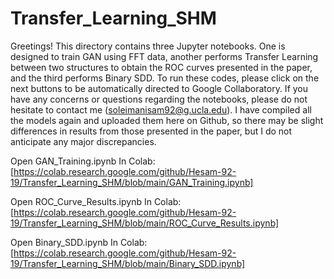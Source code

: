 # Transfer_Learning_SHM


Greetings! This directory contains three Jupyter notebooks. One is designed to train GAN using FFT data, another performs Transfer Learning between two structures to obtain the ROC curves presented in the paper, and the third performs Binary SDD. To run these codes, please click on the next buttons to be automatically directed to Google Collaboratory. If you have any concerns or questions regarding the notebooks, please do not hesitate to contact me (soleimanisam92@g.ucla.edu). I have compiled all the models again and uploaded them here on Github, so there may be slight differences in results from those presented in the paper, but I do not anticipate any major discrepancies.

Open GAN_Training.ipynb In Colab:[https://colab.research.google.com/github/Hesam-92-19/Transfer_Learning_SHM/blob/main/GAN_Training.ipynb]

Open ROC_Curve_Results.ipynb In Colab:[https://colab.research.google.com/github/Hesam-92-19/Transfer_Learning_SHM/blob/main/ROC_Curve_Results.ipynb]

Open Binary_SDD.ipynb In Colab:[https://colab.research.google.com/github/Hesam-92-19/Transfer_Learning_SHM/blob/main/Binary_SDD.ipynb]
